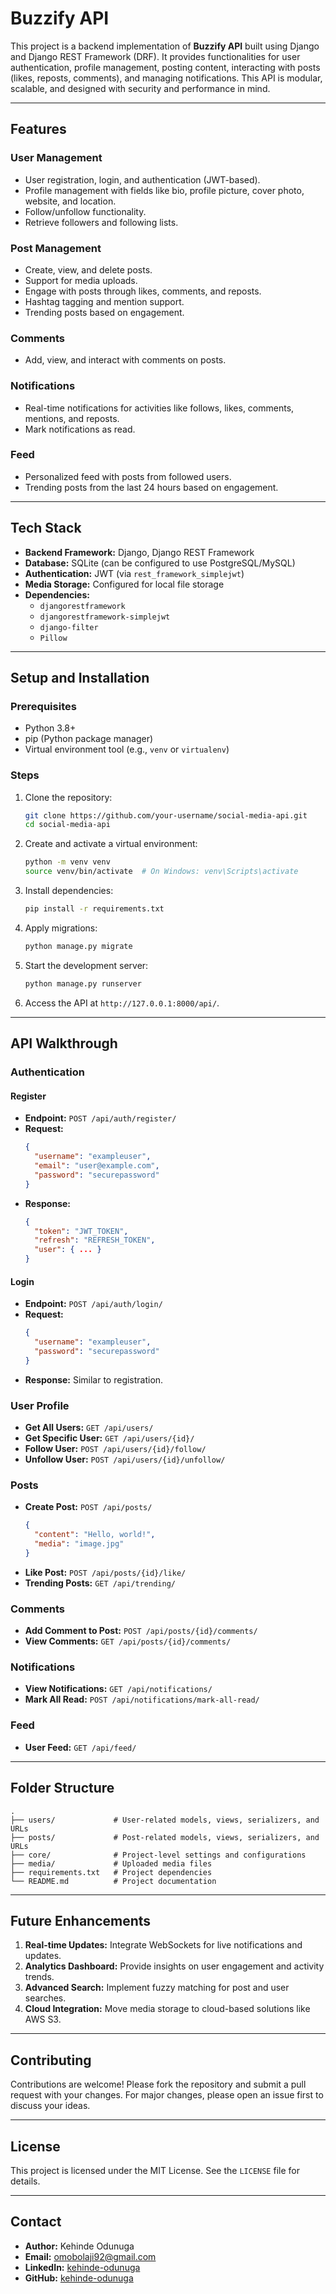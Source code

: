 # Buzzify API

This project is a backend implementation of  **Buzzify API** built using Django and Django REST Framework (DRF). It provides functionalities for user authentication, profile management, posting content, interacting with posts (likes, reposts, comments), and managing notifications. This API is modular, scalable, and designed with security and performance in mind.

---

## **Features**

### **User Management**
- User registration, login, and authentication (JWT-based).
- Profile management with fields like bio, profile picture, cover photo, website, and location.
- Follow/unfollow functionality.
- Retrieve followers and following lists.

### **Post Management**
- Create, view, and delete posts.
- Support for media uploads.
- Engage with posts through likes, comments, and reposts.
- Hashtag tagging and mention support.
- Trending posts based on engagement.

### **Comments**
- Add, view, and interact with comments on posts.

### **Notifications**
- Real-time notifications for activities like follows, likes, comments, mentions, and reposts.
- Mark notifications as read.

### **Feed**
- Personalized feed with posts from followed users.
- Trending posts from the last 24 hours based on engagement.

---

## **Tech Stack**

- **Backend Framework:** Django, Django REST Framework
- **Database:** SQLite (can be configured to use PostgreSQL/MySQL)
- **Authentication:** JWT (via `rest_framework_simplejwt`)
- **Media Storage:** Configured for local file storage
- **Dependencies:**
  - `djangorestframework`
  - `djangorestframework-simplejwt`
  - `django-filter`
  - `Pillow`

---

## **Setup and Installation**

### **Prerequisites**
- Python 3.8+
- pip (Python package manager)
- Virtual environment tool (e.g., `venv` or `virtualenv`)

### **Steps**
1. Clone the repository:
   ```bash
   git clone https://github.com/your-username/social-media-api.git
   cd social-media-api
   ```

2. Create and activate a virtual environment:
   ```bash
   python -m venv venv
   source venv/bin/activate  # On Windows: venv\Scripts\activate
   ```

3. Install dependencies:
   ```bash
   pip install -r requirements.txt
   ```

4. Apply migrations:
   ```bash
   python manage.py migrate
   ```

5. Start the development server:
   ```bash
   python manage.py runserver
   ```

6. Access the API at `http://127.0.0.1:8000/api/`.

---

## **API Walkthrough**

### **Authentication**
#### Register
- **Endpoint:** `POST /api/auth/register/`
- **Request:**
  ```json
  {
    "username": "exampleuser",
    "email": "user@example.com",
    "password": "securepassword"
  }
  ```
- **Response:**
  ```json
  {
    "token": "JWT_TOKEN",
    "refresh": "REFRESH_TOKEN",
    "user": { ... }
  }
  ```

#### Login
- **Endpoint:** `POST /api/auth/login/`
- **Request:**
  ```json
  {
    "username": "exampleuser",
    "password": "securepassword"
  }
  ```
- **Response:** Similar to registration.

### **User Profile**
- **Get All Users:** `GET /api/users/`
- **Get Specific User:** `GET /api/users/{id}/`
- **Follow User:** `POST /api/users/{id}/follow/`
- **Unfollow User:** `POST /api/users/{id}/unfollow/`

### **Posts**
- **Create Post:** `POST /api/posts/`
  ```json
  {
    "content": "Hello, world!",
    "media": "image.jpg"
  }
  ```
- **Like Post:** `POST /api/posts/{id}/like/`
- **Trending Posts:** `GET /api/trending/`

### **Comments**
- **Add Comment to Post:** `POST /api/posts/{id}/comments/`
- **View Comments:** `GET /api/posts/{id}/comments/`

### **Notifications**
- **View Notifications:** `GET /api/notifications/`
- **Mark All Read:** `POST /api/notifications/mark-all-read/`

### **Feed**
- **User Feed:** `GET /api/feed/`

---

## **Folder Structure**

```
.
├── users/             # User-related models, views, serializers, and URLs
├── posts/             # Post-related models, views, serializers, and URLs
├── core/              # Project-level settings and configurations
├── media/             # Uploaded media files
├── requirements.txt   # Project dependencies
└── README.md          # Project documentation
```

---

## **Future Enhancements**

1. **Real-time Updates:** Integrate WebSockets for live notifications and updates.
2. **Analytics Dashboard:** Provide insights on user engagement and activity trends.
3. **Advanced Search:** Implement fuzzy matching for post and user searches.
4. **Cloud Integration:** Move media storage to cloud-based solutions like AWS S3.

---

## **Contributing**

Contributions are welcome! Please fork the repository and submit a pull request with your changes. For major changes, please open an issue first to discuss your ideas.

---

## **License**

This project is licensed under the MIT License. See the `LICENSE` file for details.

---

## **Contact**

- **Author:** Kehinde Odunuga
- **Email:** omobolaji92@gmail.com
- **LinkedIn:** [kehinde-odunuga](https://www.linkedin.com/in/kehinde-odunuga/)
- **GitHub:** [kehinde-odunuga](https://github.com/kehinde-odunuga)
